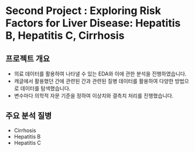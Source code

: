 # Second Project : Exploring Risk Factors for Liver Disease: Hepatitis B, Hepatitis C, Cirrhosis


## 프로젝트 개요

- 의료 데이터를 활용하여 나타낼 수 있는 EDA와 이에 관한 분석을 진행하였습니다.
- 캐글에서 활용했던 간에 관련된 간과 관련된 질병 데이터를 활용하여 다양한 방법으로 데이터를 탐색했습니다.
- 변수마다 의학적 자문 기준을 정하여 이상치와 결측치 처리를 진행했습니다.

## 주요 분석 질병
- Cirrhosis
- Hepatitis B
- Hepatitis C
